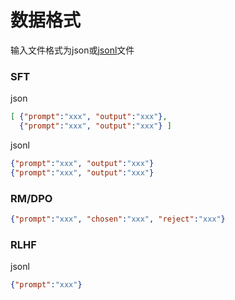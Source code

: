 # 数据格式
输入文件格式为json或[jsonl](https://jsonlines.org/)文件
### SFT
json
```json
[ {"prompt":"xxx", "output":"xxx"},
  {"prompt":"xxx", "output":"xxx"} ]
```
jsonl
```json lines
{"prompt":"xxx", "output":"xxx"}
{"prompt":"xxx", "output":"xxx"}
```

### RM/DPO
```json lines
{"prompt":"xxx", "chosen":"xxx", "reject":"xxx"}
```

### RLHF
jsonl
```json lines
{"prompt":"xxx"}
```
